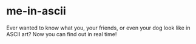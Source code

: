 # me-in-ascii
Ever wanted to know what you, your friends, or even your dog look like in ASCII art? Now you can find out in real time!
